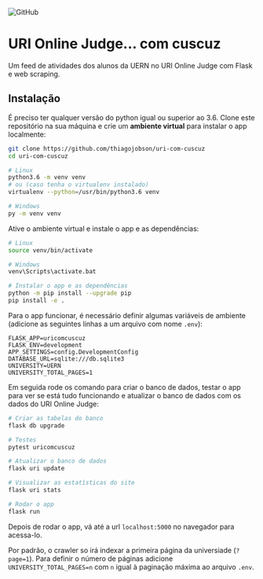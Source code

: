 ![GitHub](https://img.shields.io/github/license/thiagojobson/uri-com-cuscuz)

# URI Online Judge... com cuscuz

Um feed de atividades dos alunos da UERN no URI Online Judge com Flask e web scraping.

## Instalação

É preciso ter qualquer versão do python igual ou superior ao 3.6.
Clone este repositório na sua máquina e crie um **ambiente virtual** para instalar o app localmente:

```bash
git clone https://github.com/thiagojobson/uri-com-cuscuz
cd uri-com-cuscuz

# Linux
python3.6 -m venv venv
# ou (caso tenha o virtualenv instalado)
virtualenv --python=/usr/bin/python3.6 venv

# Windows
py -m venv venv
```

Ative o ambiente virtual e instale o app e as dependências:

```bash
# Linux
source venv/bin/activate

# Windows
venv\Scripts\activate.bat

# Instalar o app e as dependências
python -m pip install --upgrade pip
pip install -e .
```

Para o app funcionar, é necessário definir algumas variáveis de ambiente
(adicione as seguintes linhas a um arquivo com nome `.env`):

```
FLASK_APP=uricomcuscuz
FLASK_ENV=development
APP_SETTINGS=config.DevelopmentConfig
DATABASE_URL=sqlite:///db.sqlite3
UNIVERSITY=UERN
UNIVERSITY_TOTAL_PAGES=1
```

Em seguida rode os comando para criar o banco de dados, testar o app para ver se está tudo funcionando e
atualizar o banco de dados com os dados do URI Online Judge:

```bash
# Criar as tabelas do banco
flask db upgrade

# Testes
pytest uricomcuscuz

# Atualizar o banco de dados
flask uri update

# Visualizar as estatísticas do site
flask uri stats

# Rodar o app
flask run
```

Depois de rodar o app, vá até a url `localhost:5000` no navegador para acessa-lo.

Por padrão, o crawler so irá indexar a primeira página da universiade (`?page=1`). Para definir o número de páginas
adicione `UNIVERSITY_TOTAL_PAGES=n` com `n` igual à paginação máxima ao arquivo `.env`.
